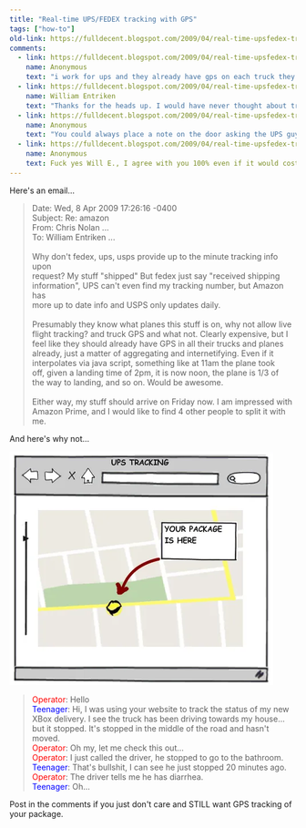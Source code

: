 ```yaml
---
title: "Real-time UPS/FEDEX tracking with GPS"
tags: ["how-to"]
old-link: https://fulldecent.blogspot.com/2009/04/real-time-upsfedex-tracking-with-ups.html
comments:
  - link: https://fulldecent.blogspot.com/2009/04/real-time-upsfedex-tracking-with-ups.html#comment-7182433759731316229
    name: Anonymous
    text: "i work for ups and they already have gps on each truck they have a monitoring system that can tell when the driver is idling or if the driver is on his cell phone while driving this is in orlando florida hub some of the main hubs have this system already they can pin point the exact cordination of the truck maybe off by a couple of feet just like any gps"
  - link: https://fulldecent.blogspot.com/2009/04/real-time-upsfedex-tracking-with-ups.html#comment-1585651832163881017
    name: William Entriken
    text: "Thanks for the heads up. I would have never thought about tracking cell phone usage. But now we're on the subject. Here's a feature request. Let the customer sign up for a txt notification when the package is within $X miles from their house. This could allow them to prepare to receive the package. Or in my case, living in an apartment where I can't hear a knock on the front door, this would prevent UPS from making 3 failed delivery attempts for anything I order. In fact, this info could be put on the \"we missed you\" card."
  - link: https://fulldecent.blogspot.com/2009/04/real-time-upsfedex-tracking-with-ups.html#comment-8025702729716894694
    name: Anonymous
    text: "You could always place a note on the door asking the UPS guy to call you when he gets there and offering a tip in exchange."
  - link: https://fulldecent.blogspot.com/2009/04/real-time-upsfedex-tracking-with-ups.html#comment-1167319135979146973
    name: Anonymous
    text: Fuck yes Will E., I agree with you 100% even if it would cost a customer an extra fee to get the gps tracking, it would well be wrth it. ive been waiting three days for a new pair of sktes from Ohio and i live in PA so its not such a long way but my package whent down to pitsburg and only now is coming up my way, i would feel much more content about waiting if i knew where exactly this truck is, but over all ups is a prety dependable postal service, just could use some improvments... Peace out from PA :D
---
```


Here's an email...

> Date: Wed, 8 Apr 2009 17:26:16 -0400<br>
> Subject: Re: amazon<br>
> From: Chris Nolan ...<br>
> To: William Entriken ...<br>
> <br>
> Why don't fedex, ups, usps provide up to the minute tracking info upon<br>
request? My stuff "shipped" But fedex just say "received shipping<br>
information", UPS can't even find my tracking number, but Amazon has<br>
more up to date info and USPS only updates daily.<br>
> <br>
> Presumably they know what planes this stuff is on, why not allow live<br>
flight tracking? and truck GPS and what not. Clearly expensive, but I<br>
feel like they should already have GPS in all their trucks and planes<br>
already, just a matter of aggregating and internetifying. Even if it<br>
interpolates via java script, something like at 11am the plane took<br>
off, given a landing time of 2pm, it is now noon, the plane is 1/3 of<br>
the way to landing, and so on. Would be awesome.<br>
> <br>
> Either way, my stuff should arrive on Friday now. I am impressed with<br>
Amazon Prime, and I would like to find 4 other people to split it with<br>
me.

And here's why not...

![How to setup real-time UPS/FEDEX tracking with GPS](/assets/images/2009-04-08-real-time-ups-fedex-tracking.webp)

> <span style="color: red;">Operator</span>: Hello<br>
> <span style="color: blue;">Teenager</span>: Hi, I was using your website to track the status of my new XBox delivery. I see the truck has been driving towards my house... but it stopped. It's stopped in the middle of the road and hasn't moved.<br>
> <span style="color: red;">Operator</span>: Oh my, let me check this out...<br>
> <span style="color: red;">Operator</span>: I just called the driver, he stopped to go to the bathroom.<br>
> <span style="color: blue;">Teenager</span>: That's bullshit, I can see he just stopped 20 minutes ago.<br>
> <span style="color: red;">Operator</span>: The driver tells me he has diarrhea.<br>
> <span style="color: blue;">Teenager</span>: Oh...

Post in the comments if you just don't care and STILL want GPS tracking of your package.
